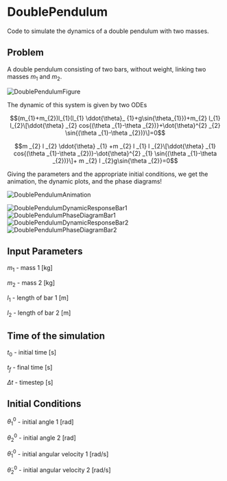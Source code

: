 # DoublePendulum
Code to simulate the dynamics of a double pendulum with two masses.

## Problem

A double pendulum consisting of two bars, without weight, linking two masses $m_{1}$ and $m_{2}$.

![DoublePendulumFigure](https://github.com/user-attachments/assets/6b5305c5-9738-41c6-831c-0379659b78f8)


The dynamic of this system is given by two ODEs

$$(m_{1}+m_{2})l_{1}(l_{1} \ddot{\theta}_ {1}+g\sin{\theta_{1}})+m_{2} l_{1} l_{2}\[\ddot{\theta} _{2} cos{(\theta _{1}-\theta _{2})}+\dot{\theta}^{2} _{2} \sin{(\theta _{1}-\theta _{2})}\]=0$$

$$m _{2} l _{2} \ddot{\theta} _{1} +m _{2} l _{1} l _{2}\[\ddot{\theta} _{1} cos{(\theta _{1}-\theta _{2})}-\dot{\theta}^{2} _{1} \sin{(\theta _{1}-\theta _{2})}\]+ m _{2} l _{2}g\sin{\theta _{2}}=0$$

Giving the parameters and the appropriate initial conditions, we get the animation, the dynamic plots, and the phase diagrams!

![DoublePendulumAnimation](https://github.com/user-attachments/assets/a4c06ce3-de69-459f-8b84-a8531d59c398)


![DoublePendulumDynamicResponseBar1](https://github.com/user-attachments/assets/a8655ed6-88c0-42d9-ae98-6fce0f142d78)
![DoublePendulumPhaseDiagramBar1](https://github.com/user-attachments/assets/f5cb7a36-de21-44b0-b6ab-c9fc9c8ef8b5)
![DoublePendulumDynamicResponseBar2](https://github.com/user-attachments/assets/a63df65a-4b0f-421a-b070-db172b53f855)
![DoublePendulumPhaseDiagramBar2](https://github.com/user-attachments/assets/fc2da819-7a95-4237-bd3b-486d4777c706)

## Input Parameters

$m_{1}$ - mass 1 [kg]

$m_{2}$ - mass 2 [kg]

$l_{1}$ - length of bar 1 [m]

$l_{2}$ - length of bar 2 [m]

## Time of the simulation

$t_{0}$ - initial time [s]

$t_{f}$ - final time [s]

$\Delta t$ - timestep [s]

## Initial Conditions

$\theta_{1}^{0}$ - initial angle 1 [rad]

$\theta_{2}^{0}$ - initial angle 2 [rad]

$\dot{\theta}_{1}^{0}$ - initial angular velocity 1 [rad/s]

$\dot{\theta}_{2}^{0}$ - initial angular velocity 2 [rad/s]
